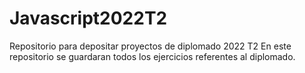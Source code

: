 # Javascript2022T2
Repositorio para depositar proyectos de diplomado 2022 T2
En este repositorio se guardaran todos los ejercicios referentes al diplomado.